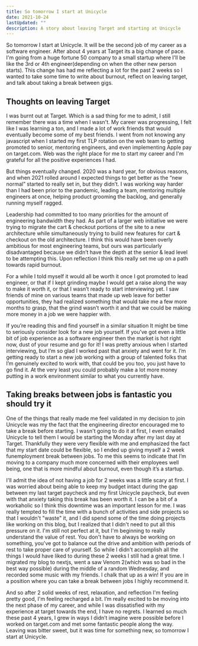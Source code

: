 ```yaml
---
title: So tomorrow I start at Unicycle
date: 2021-10-24
lastUpdated: ""
description: A story about leaving Target and starting at Unicycle
---
```


So tomorrow I start at Unicycle. It will be the second job of my career as a software engineer. After about 4 years at Target its a big change of pace. I'm going from a huge fortune 50 company to a small startup where I'll be like the 3rd or 4th engineer(depending on when the other new person starts). This change has had me reflecting a lot for the past 2 weeks so I wanted to take some time to write about burnout, reflect on leaving target, and talk about taking a break between gigs.

## Thoughts on leaving Target

I was burnt out at Target. Which is a sad thing for me to admit, I still remember there was a time when I wasn't. My career was progressing, I felt like I was learning a ton, and I made a lot of work friends that would eventually become some of my best friends. I went from not knowing any javascript when I started my first TLP rotation on the web team to getting promoted to senior, mentoring engineers, and even implementing Apple pay on target.com. Web was the right place for me to start my career and I'm grateful for all the positive experiences I had.

But things eventually changed. 2020 was a hard year, for obvious reasons, and when 2021 rolled around I expected things to get better as the “new normal” started to really set in, but they didn’t. I was working way harder than I had been prior to the pandemic, leading a team, mentoring multiple engineers at once, helping product grooming the backlog, and generally running myself ragged.

Leadership had committed to too many priorities for the amount of engineering bandwidth they had. As part of a larger web initiative we were trying to migrate the cart & checkout portions of the site to a new architecture while simultaneously trying to build new features for cart & checkout on the old architecture. I think this would have been overly ambitious for most engineering teams, but ours was particularly disadvantaged because we didn’t have the depth at the senior & lead level to be attempting this. Upon reflection I think this really set me up on a path towards rapid burnout.

For a while I told myself it would all be worth it once I got promoted to lead engineer, or that if I kept grinding maybe I would get a raise along the way to make it worth it, or that I wasn’t ready to start interviewing yet. I saw friends of mine on various teams that made up web leave for better opportunities, they had realized something that would take me a few more months to grasp, that the grind wasn’t worth it and that we could be making more money in a job we were happier with.

If you’re reading this and find yourself in a similar situation It might be time to seriously consider look for a new job yourself. If you’ve got even a little bit of job experience as a software engineer then the market is hot right now, dust of your resume and go for it! I was pretty anxious when I started interviewing, but I’m so glad I worked past that anxiety and went for it. I’m getting ready to start a new job working with a group of talented folks that I’m genuinely excited to work with, that could be you too, you just have to go find it. At the very least you could probably make a lot more money putting in a work environment similar to what you currently have.

## Taking breaks between jobs is fantastic you should try it

One of the things that really made me feel validated in my decision to join Unicycle was my the fact that the engineering director encouraged me to take a break before starting. I wasn't going to do it at first, I even emailed Unicycle to tell them I would be starting the Monday after my last day at Target. Thankfully they were very flexible with me and emphasized the fact that my start date could be flexible, so I ended up giving myself a 2 week funemployment break between jobs. To me this seems to indicate that I’m moving to a company much more concerned with their employees well being, one that is more mindful about burnout, even though it’s a startup.

I'll admit the idea of not having a job for 2 weeks was a little scary at first. I was worried about being able to keep my budget intact during the gap between my last target paycheck and my first Unicycle paycheck, but even with that anxiety taking this break has been worth it. I can be a bit of a workaholic so I think this downtime was an important lesson for me. I was really tempted to fill the time with a bunch of activities and side projects so that I wouldn't "waste" it, and I did spend some of the time doing projects like working on this blog, but I realized that I didn't need to put all this pressure on it. I'm still not perfect at it, but I'm beginning to really understand the value of rest. You don't have to always be working on something, you've got to balance out the drive and ambition with periods of rest to take proper care of yourself. So while I didn't accomplish all the things I would have liked to during these 2 weeks I still had a great time. I migrated my blog to nextjs, went a saw Venom 2(which was so bad in the best way possible) during the middle of a random Wednesday, and recorded some music with my friends. I chalk that up as a win! If you are in a position where you can take a break between jobs I highly recommend it.

And so after 2 solid weeks of rest, relaxation, and reflection I'm feeling pretty good, I'm feeling recharged a bit. I’m really excited to be moving into the next phase of my career, and while I was dissatisfied with my experience at target towards the end, I have no regrets. I learned so much these past 4 years, I grew in ways I didn’t imagine were possible before I worked on target.com and met some fantastic people along the way. Leaving was bitter sweet, but it was time for something new, so tomorrow I start at Unicycle.
